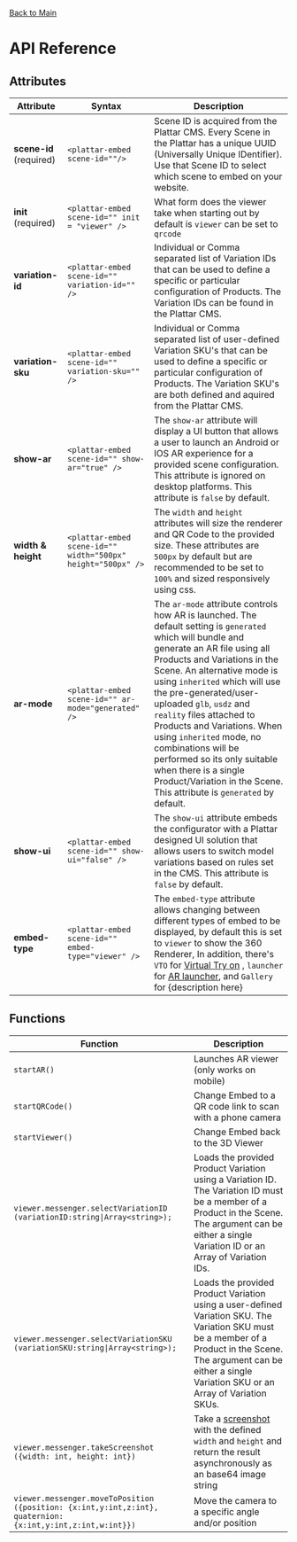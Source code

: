[Back to Main](./)
# API Reference

## Attributes
| Attribute               | Syntax                                                |   Description                                       |
|-------------------------|-------------------------------------------------------|-----------------------------------------------------|
| **scene-id** (required) | ```<plattar-embed scene-id=""/>```                    |Scene ID is acquired from the Plattar CMS. Every Scene in the Plattar has a unique UUID (Universally Unique IDentifier). Use that Scene ID to select which scene to embed on your website. |
| **init**  (required)           |```<plattar-embed scene-id="" init = "viewer" />```    | What form does the viewer take when starting out by default is `viewer` can be set to `qrcode` |
| **variation-id**        | ```<plattar-embed scene-id="" variation-id="" />```   |Individual or Comma separated list of Variation IDs that can be used to define a specific or particular configuration of Products. The Variation IDs can be found in the Plattar CMS.|
| **variation-sku**       |```<plattar-embed scene-id="" variation-sku="" />```   | Individual or Comma separated list of user-defined Variation SKU's that can be used to define a specific or particular configuration of Products. The Variation SKU's are both defined and aquired from the Plattar CMS.                            |
| **show-ar**             |```<plattar-embed scene-id="" show-ar="true" />```     | The `show-ar` attribute will display a UI button that allows a user to launch an Android or IOS AR experience for a provided scene configuration. This attribute is ignored on desktop platforms. This attribute is `false` by default.    |
| **width & height**      |```<plattar-embed scene-id="" width="500px" height="500px" />```   |The `width` and `height` attributes will size the renderer and QR Code to the provided size. These attributes are `500px` by default but are recommended to be set to `100%` and sized responsively using css.                                                                             |
| **ar-mode**             |```<plattar-embed scene-id="" ar-mode="generated" />```|  The `ar-mode` attribute controls how AR is launched. The default setting is `generated` which will bundle and generate an AR file using all Products and Variations in the Scene. An alternative mode is using `inherited` which will use the pre-generated/user-uploaded `glb`, `usdz` and `reality` files attached to Products and Variations. When using `inherited` mode, no combinations will be performed so its only suitable when there is a single Product/Variation in the Scene. This attribute is `generated` by default.                                                                       |
| **show-ui**             |```<plattar-embed scene-id="" show-ui="false" />```    | The `show-ui` attribute embeds the configurator with a Plattar designed UI solution that allows users to switch model variations based on rules set in the CMS. This attribute is `false` by default.                                       |
| **embed-type**             |```<plattar-embed scene-id="" embed-type="viewer" />```    | The `embed-type` attribute allows changing between different types of embed to be displayed, by default this is set to `viewer` to show the 360 Renderer, In addition, there's `VTO` for [Virtual Try on](../integrations/vto-integration.md) , `launcher` for [AR launcher](../installation/view-ar.md), and `Gallery` for {description here} |



## Functions

| Function | Description   |
|------|----------------------------------------------------------------------------------------------------------------------------------------------------------|
| ```startAR()```   | Launches AR viewer (only works on mobile)|
| ```startQRCode()```   | Change Embed to a QR code link to scan with a phone camera|
| ```startViewer()```| Change Embed back to the 3D Viewer|
| ```viewer.messenger.selectVariationID (variationID:string\|Array<string>);```   | Loads the provided Product Variation using a Variation ID. The Variation ID must be a member of a Product in the Scene. The argument can be either a single Variation ID or an Array of Variation IDs.                  |
| ```viewer.messenger.selectVariationSKU (variationSKU:string\|Array<string>);```   | Loads the provided Product Variation using a user-defined Variation SKU. The Variation SKU must be a member of a Product in the Scene. The argument can be either a single Variation SKU or an Array of Variation SKUs. |
| ```viewer.messenger.takeScreenshot ({width: int, height: int})```| Take a [screenshot](./screenshot.md) with the defined `width` and `height` and return the result asynchronously as an base64 image string|
| ```viewer.messenger.moveToPosition ({position: {x:int,y:int,z:int}, quaternion: {x:int,y:int,z:int,w:int}})```| Move the camera to a specific angle and/or position|